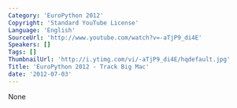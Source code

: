 ```yaml
---
Category: 'EuroPython 2012'
Copyright: 'Standard YouTube License'
Language: 'English'
SourceUrl: 'http://www.youtube.com/watch?v=-aTjP9_di4E'
Speakers: []
Tags: []
ThumbnailUrl: 'http://i.ytimg.com/vi/-aTjP9_di4E/hqdefault.jpg'
Title: 'EuroPython 2012 - Track Big Mac'
date: '2012-07-03'
---
```

None
